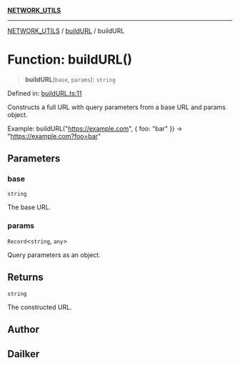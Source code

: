 [**NETWORK_UTILS**](../../README.md)

***

[NETWORK_UTILS](../../README.md) / [buildURL](../README.md) / buildURL

# Function: buildURL()

> **buildURL**(`base`, `params`): `string`

Defined in: [buildURL.ts:11](https://github.com/dailker/everyutil/blob/0ec5ce08552e5059ec58e2975404aeb74a6202b1/src/network/buildURL.ts#L11)

Constructs a full URL with query parameters from a base URL and params object.

Example: buildURL("https://example.com", { foo: "bar" }) → "https://example.com?foo=bar"

## Parameters

### base

`string`

The base URL.

### params

`Record`\<`string`, `any`\>

Query parameters as an object.

## Returns

`string`

The constructed URL.

## Author

## Dailker
